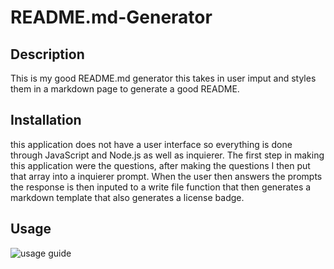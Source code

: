 # README.md-Generator


## Description
This is my good README.md generator this takes in user imput and styles them in a markdown page to generate a good README.

## Installation 
 this application does not have a user interface so everything is done through JavaScript and Node.js as well as inquierer.
 The first step in making this application were the questions, after making the questions I then put that array into a inquierer prompt. When the user then answers the prompts the response is then inputed to a write file function that then generates a markdown template that also generates a license badge.

 ## Usage
 ![usage guide](./utils/Untitled_%20Apr%2021%2C%202022%208_29%20PM.gif)